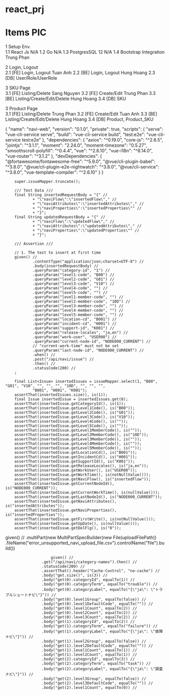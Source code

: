 # react_prj


#	Items	PIC
1	Setup Env.	 
1.1	React Js	N/A
1.2	Go	N/A
1.3	PostgresSQL 12	N/A
1.4	Bootstrap Integration	Trung Phan
	 	
2	Login, Logout	
2.1	[FE] Login, Logout	Tuan Anh
2.2	[BE] Login, Logout	Hung Hoang
2.3	[DB] User/Role/UserRole 	
 	 	
3	SKU Page	
3.1	[FE] Listing/Delete	Sang Nguyen
3.2	[FE] Create/Edit	Trung Phan
3.3	[BE] Listing/Create/Edit/Delete	Hung Hoang
3.4	[DB] SKU	
 	 	
3	Product Page	
3.1	[FE] Listing/Delete	Trung Phan
3.2	[FE] Create/Edit	Tuan Anh
3.3	[BE] Listing/Create/Edit/Delete	Hung Hoang
3.4	[DB] Product, Product_SKU	


{
  "name": "navi-web",
  "version": "0.1.0",
  "private": true,
  "scripts": {
    "serve": "vue-cli-service serve",
    "build": "vue-cli-service build",
    "test:e2e": "vue-cli-service test:e2e"
  },
  "dependencies": {
    "axios": "^0.19.0",
    "core-js": "^2.6.5",
    "jointjs": "^3.1.1",
    "moment": "2.24.0",
    "moment-timezone": "0.5.27",
    "smoothscroll-polyfill": "^0.4.4",
    "vue": "^2.6.10",
    "vue-i18n": "^8.14.0",
    "vue-router": "^3.1.2"
  },
  "devDependencies": {
    "@fortawesome/fontawesome-free": "^5.9.0",
    "@vue/cli-plugin-babel": "^3.8.0",
    "@vue/cli-plugin-e2e-nightwatch": "^3.8.0",
    "@vue/cli-service": "^3.8.0",
    "vue-template-compiler": "^2.6.10"
  }
}
<script> " //
            + "SELECT DISTINCT " //
            + "  \"SEIBUN_CD\", " //
            + "  \"SEIBUN_NM\", " //
            + "  \"SIKIBETU\" " //
            + "FROM " //
            + "  TEC_M_SEIBUN " //
            + "WHERE " //
            + "  \"SIKIBETU\" IN " //
            + "  <foreach item='sikibetu' collection='sikibetuList' " //
            + "   open='(' separator=',' close=')'>" //
            + "    #{sikibetu} " //
            + "  </foreach> " //
            + "ORDER BY " //
            + "  \"SEIBUN_CD\" ASC " //
            + "</script> 
	    
	    
	    super.issueMapper.truncate();

		/// Test Data ///
		final String insertedRequestBody = "{" //
				+ "\"naviFlow\":\"insertedFlow\"," //
				+ "\"naviAttributes\":\"insertedAttributes\"," //
				+ "\"naviProperties\":\"insertedProperties\"" //
				+ "}";
		final String updatedRequestBody = "{" //
				+ "\"naviFlow\":\"updatedFlow\"," //
				+ "\"naviAttributes\":\"updatedAttributes\"," //
				+ "\"naviProperties\":\"updatedProperties\"" //
				+ "}";

		/// Assertion ///

		// 1. The test to insert at first time
		given() //
				.contentType("application/json;charset=UTF-8") //
				.body(insertedRequestBody) //
				.queryParam("category-id", "1") //
				.queryParam("level1-code", "B00") //
				.queryParam("level2-code", "G01") //
				.queryParam("level3-code", "V10") //
				.queryParam("level4-code", "") //
				.queryParam("level5-code", "") //
				.queryParam("level1-member-code", "") //
				.queryParam("level2-member-code", "10D") //
				.queryParam("level3-member-code", "") //
				.queryParam("level4-member-code", "") //
				.queryParam("level5-member-code", "") //
				.queryParam("location-cd", "B001") //
				.queryParam("incident-cd", "H001") //
				.queryParam("support-id", "K001") //
				.queryParam("release-locales", "ja,en") //
				.queryParam("work-user", "USER00") //
				.queryParam("current-node-id", "NODE000_CURRENT") //
				// "current-work-time" must not be set
				.queryParam("last-node-id", "NODE000_CURRENT") //
				.when() //
				.post("/api/navi/issue") //
				.then() //
				.statusCode(200) //
		;

		final List<Issue> insertedIssues = issueMapper.select(1, "B00", "G01", "V10", "", "", "", "10D", "", "", "",
				"B001", "H001", "K001");
		assertThat(insertedIssues.size(), is(1));
		final Issue insertedIssue = insertedIssues.get(0);
		assertThat(insertedIssue.getCategoryId(), is(1));
		assertThat(insertedIssue.getLevel1Code(), is("B00"));
		assertThat(insertedIssue.getLevel2Code(), is("G01"));
		assertThat(insertedIssue.getLevel3Code(), is("V10"));
		assertThat(insertedIssue.getLevel4Code(), is(""));
		assertThat(insertedIssue.getLevel5Code(), is(""));
		assertThat(insertedIssue.getLevel1MemberCode(), is(""));
		assertThat(insertedIssue.getLevel2MemberCode(), is("10D"));
		assertThat(insertedIssue.getLevel3MemberCode(), is(""));
		assertThat(insertedIssue.getLevel4MemberCode(), is(""));
		assertThat(insertedIssue.getLevel5MemberCode(), is(""));
		assertThat(insertedIssue.getLocationCd(), is("B001"));
		assertThat(insertedIssue.getIncidentCd(), is("H001"));
		assertThat(insertedIssue.getSupportId(), is("K001"));
		assertThat(insertedIssue.getReleaseLocales(), is("ja,en"));
		assertThat(insertedIssue.getWorkUser(), is("USER00"));
		assertThat(insertedIssue.getWorkTime(), is(notNullValue()));
		assertThat(insertedIssue.getNaviFlow(), is("insertedFlow"));
		assertThat(insertedIssue.getCurrentNodeId(), is("NODE000_CURRENT"));
		assertThat(insertedIssue.getCurrentWorkTime(), is(nullValue()));
		assertThat(insertedIssue.getLastNodeId(), is("NODE000_CURRENT"));
		assertThat(insertedIssue.getNaviAttributes(), is("insertedAttributes"));
		assertThat(insertedIssue.getNaviProperties(), is("insertedProperties"));
		assertThat(insertedIssue.getFirstWrite(), is(notNullValue()));
		assertThat(insertedIssue.getUpDate(), is(nullValue()));
		assertThat(insertedIssue.getDelFlg(), is("0"));


given() //
				.multiPart(new MultiPartSpecBuilder(new File(uploadFilePath))
						.fileName("error_unsupported_navi_upload_file.csv").controlName("file").build())
						
						
						given() //
					.get("/api/navi/category-names").then() //
					.statusCode(200) //
					.assertThat().header("Cache-Control", "no-cache") //
					.body("get.size()", is(3)) //
					.body("get(0).categoryId", equalTo(1)) //
					.body("get(0).categoryTerm", equalTo("trouble")) //
					.body("get(0).categoryLabel", equalTo("{\"ja\": \"トラブルシュートナビ\"}")) //
					.body("get(0).level1Group", equalTo(false)) //
					.body("get(0).level1DefaultCode", equalTo("")) //
					.body("get(0).level1Count", equalTo(2)) //
					.body("get(0).level2Count", equalTo(2)) //
					.body("get(0).level3Count", equalTo(2)) //
					.body("get(1).categoryId", equalTo(2)) //
					.body("get(1).categoryTerm", equalTo("failure")) //
					.body("get(1).categoryLabel", equalTo("{\"ja\": \"故障ナビ\"}")) //
					.body("get(1).level2Group", equalTo(false)) //
					.body("get(1).level2DefaultCode", equalTo("")) //
					.body("get(1).level1Count", equalTo(1)) //
					.body("get(1).level2Count", equalTo(1)) //
					.body("get(2).categoryId", equalTo(3)) //
					.body("get(2).categoryTerm", equalTo("task")) //
					.body("get(2).categoryLabel", equalTo("{\"ja\": \"調査ナビ\"}")) //
					.body("get(2).level3Group", equalTo(false)) //
					.body("get(2).level3DefaultCode", equalTo("")) //
					.body("get(2).level1Count", equalTo(0)) //
